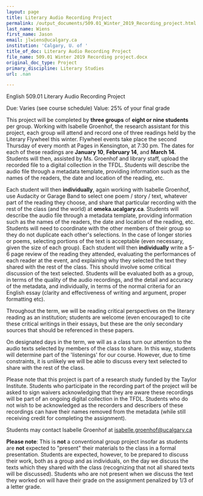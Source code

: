 ```yaml
---
layout: page
title: Literary Audio Recording Project
permalink: /output_documents/509.01_Winter_2019_Recording_project.html
last_name: Wiens
first_name: Jason
email: jlwiens@ucalgary.ca
institution: 'Calgary, U. of '
title_of_doc: Literary Audio Recording Project
file_name: 509.01 Winter 2019 Recording project.docx
original_doc_type: Project
primary_discipline: Literary Studies
url: .nan

---
```

English 509.01 Literary Audio Recording Project

Due: Varies (see course schedule) Value: 25% of your final grade

This project will be completed by **three groups** of **eight or nine
students** per group. Working with Isabelle Groenhof, the research
assistant for this project, each group will attend and record one of
three readings held by the Literary Flywheel this winter. Flywheel
events take place the second Thursday of every month at Pages in
Kensington, at 7:30 pm. The dates for each of these readings are
**January 10**, **February 14**, and **March 14**. Students will then,
assisted by Ms. Groenhof and library staff, upload the recorded file to
a digital collection in the TFDL. Students will describe the audio file
through a metadata template, providing information such as the names of
the readers, the date and location of the reading, etc.

Each student will then **individually**, again working with Isabelle
Groenhof, use Audacity or Garage Band to select one poem / story / text,
whatever part of the reading they choose, and share that particular
recording with the rest of the class (and the world) at
**omeka.ucalgary.ca**. Students will describe the audio file through a
metadata template, providing information such as the names of the
readers, the date and location of the reading, etc. Students will need
to coordinate with the other members of their group so they do not
duplicate each other's selections. In the case of longer stories or
poems, selecting portions of the text is acceptable (even necessary,
given the size of each group). Each student will then **individually**
write a 5-6 page review of the reading they attended, evaluating the
performances of each reader at the event, and explaining why they
selected the text they shared with the rest of the class. This should
involve some critical discussion of the text selected. Students will be
evaluated both as a group, in terms of the quality of the audio
recordings, and the detail and accuracy of the metadata, and
individually, in terms of the normal criteria for an English essay
(clarity and effectiveness of writing and argument, proper formatting
etc).

Throughout the term, we will be reading critical perspectives on the
literary reading as an institution; students are welcome (even
encouraged) to cite these critical writings in their essays, but these
are the only secondary sources that should be referenced in these
papers.

On designated days in the term, we will as a class turn our attention to
the audio texts selected by members of the class to share. In this way,
students will determine part of the 'listenings' for our course.
However, due to time constraints, it is unlikely we will be able to
discuss every text selected to share with the rest of the class.

Please note that this project is part of a research study funded by the
Taylor Institute. Students who participate in the recording part of the
project will be asked to sign waivers acknowledging that they are aware
these recordings will be part of an ongoing digital collection in the
TFDL. Students who do not wish to be acknowledged as the recorders and
describers of these recordings can have their names removed from the
metadata (while still receiving credit for completing the assignment).

Students may contact Isabelle Groenhof at isabelle.groenhof@ucalgary.ca

**Please note**: This is **not** a conventional group project insofar as
students are **not** expected to "present" their materials to the class
in a formal presentation. Students are expected, however, to be prepared
to discuss their work, both as a group and as individuals, on the day we
discuss the texts which they shared with the class (recognizing that not
all shared texts will be discussed). Students who are not present when
we discuss the text they worked on will have their grade on the
assignment penalized by 1/3 of a letter grade.
